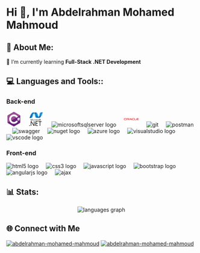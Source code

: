 # Hi 👋, I'm Abdelrahman Mohamed Mahmoud
## 💫 About Me:
🌱 I’m currently learning **Full-Stack .NET Development**


## 💻 Languages and Tools::
### Back-end 
<p align="left">
  <!-- Backend Technologies -->
  <img src="https://raw.githubusercontent.com/devicons/devicon/master/icons/csharp/csharp-original.svg" alt="csharp" width="40" height="40"/>
    <img width="12" />
  <img src="https://raw.githubusercontent.com/devicons/devicon/master/icons/dot-net/dot-net-original-wordmark.svg" alt="dotnet" width="40" height="40"/>
    <img width="12" />
  <img src="https://cdn.jsdelivr.net/gh/devicons/devicon/icons/microsoftsqlserver/microsoftsqlserver-plain.svg" height="40" alt="microsoftsqlserver logo"  />
  <img width="12" />
  <img src="https://raw.githubusercontent.com/devicons/devicon/master/icons/oracle/oracle-original.svg" alt="oracle" width="40" height="40"/>
    <img width="12" />
  <img src="https://www.vectorlogo.zone/logos/git-scm/git-scm-icon.svg" alt="git" width="40" height="40"/>
    <img width="12" />
  <img src="https://www.vectorlogo.zone/logos/getpostman/getpostman-icon.svg" alt="postman" width="40" height="40"/>
    <img width="12" />
  <img src="https://github.com/user-attachments/assets/4c59f410-3cdb-4d08-85b5-a93d33f9fba2" alt="swagger" width="40" height="40"/>
  <img width="12" />
  <img src="https://cdn.jsdelivr.net/gh/devicons/devicon/icons/nuget/nuget-original.svg" height="40" alt="nuget logo"  />
  <img width="12" />
  <img src="https://cdn.jsdelivr.net/gh/devicons/devicon/icons/azure/azure-original.svg" height="40" alt="azure logo"  />
  <img width="12" />
  <img src="https://cdn.jsdelivr.net/gh/devicons/devicon/icons/visualstudio/visualstudio-plain.svg" height="40" alt="visualstudio logo"  />
  <img width="12" />
  <img src="https://cdn.jsdelivr.net/gh/devicons/devicon/icons/vscode/vscode-original.svg" height="40" alt="vscode logo"  />
</p>

### Front-end
<p align="left">
  <!-- Frontend Technologies -->
  <img src="https://cdn.jsdelivr.net/gh/devicons/devicon/icons/html5/html5-original.svg" height="40" alt="html5 logo"  />
  <img width="12" />
  <img src="https://cdn.jsdelivr.net/gh/devicons/devicon/icons/css3/css3-original.svg" height="40" alt="css3 logo"  />
  <img width="12" />
  <img src="https://cdn.jsdelivr.net/gh/devicons/devicon/icons/javascript/javascript-original.svg" height="40" alt="javascript logo"  />
  <img width="12" />
  <img src="https://cdn.jsdelivr.net/gh/devicons/devicon/icons/bootstrap/bootstrap-original.svg" height="40" alt="bootstrap logo"  />
  <img width="12" />
  <img src="https://cdn.jsdelivr.net/gh/devicons/devicon/icons/angularjs/angularjs-original.svg" height="40" alt="angularjs logo"  />
  <img width="12" />

  
  
  <img src="https://github.com/user-attachments/assets/f5c33daf-80e5-4c9b-81d2-691573d2a7ea" alt="ajax" style="width:auto;" height="40"/>
</p>


## 📊 Stats:
<div align="center">
  <img src="https://github-readme-stats.vercel.app/api/top-langs?username=AbdelrahmanMoh-Hussain&locale=en&hide_title=false&layout=compact&card_width=320&langs_count=5&theme=dracula&hide_border=false&order=2" height="150" alt="languages graph"  />
<!--   <img src="https://github-readme-activity-graph.vercel.app/graph?username=AbdelrahmanMoh-Hussain&radius=16&theme=react&area=true&order=5" height="300" alt="activity-graph graph"  /> -->
</div>

## 🌐 Connect with Me
<p align="left" style="margin-right:2px;"> 
<a href="https://linkedin.com/in/abdelrahman-mohamed-mahmoud" target="blank"><img align="center" src="https://raw.githubusercontent.com/rahuldkjain/github-profile-readme-generator/master/src/images/icons/Social/linked-in-alt.svg" alt="abdelrahman-mohamed-mahmoud" height="30" width="40" /></a>
  <a href="mailto:abdelrahman.mohamed7337@gmail.com" target="blank"><img align="center" src="https://github.com/user-attachments/assets/3da00920-aaf8-4c7b-9647-dc510c8232ae" alt="abdelrahman-mohamed-mahmoud" height="30" width="40" /></a>
</p>


